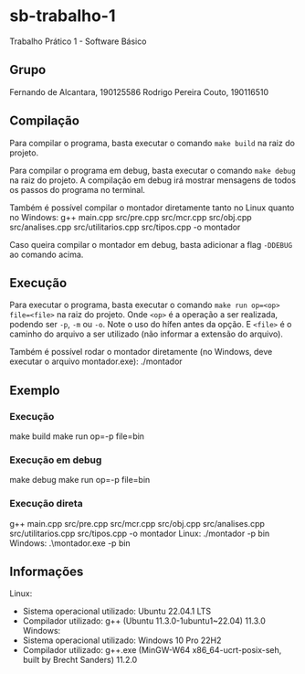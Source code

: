 # sb-trabalho-1

Trabalho Prático 1 - Software Básico

## Grupo
Fernando de Alcantara, 190125586
Rodrigo Pereira Couto, 190116510 

## Compilação
Para compilar o programa, basta executar o comando `make build` na raiz do projeto.

Para compilar o programa em debug, basta executar o comando `make debug` na raiz do projeto. 
A compilação em debug irá mostrar mensagens de todos os passos do programa no terminal.

Também é possível compilar o montador diretamente tanto no Linux quanto no Windows:
g++ main.cpp src/pre.cpp src/mcr.cpp src/obj.cpp src/analises.cpp src/utilitarios.cpp src/tipos.cpp -o montador

Caso queira compilar o montador em debug, basta adicionar a flag `-DDEBUG` ao comando acima.

## Execução
Para executar o programa, basta executar o comando `make run op=<op> file=<file>` na raiz do projeto.
Onde `<op>` é a operação a ser realizada, podendo ser `-p`, `-m` ou `-o`. Note o uso do hífen antes da opção.
E `<file>` é o caminho do arquivo a ser utilizado (não informar a extensão do arquivo).

Também é possível rodar o montador diretamente (no Windows, deve executar o arquivo montador.exe):
./montador <op> <file>

## Exemplo
### Execução
make build
make run op=-p file=bin
### Execução em debug
make debug
make run op=-p file=bin
### Execução direta
g++ main.cpp src/pre.cpp src/mcr.cpp src/obj.cpp src/analises.cpp src/utilitarios.cpp src/tipos.cpp -o montador
Linux: ./montador -p bin
Windows: .\montador.exe -p bin

## Informações
Linux:
- Sistema operacional utilizado: Ubuntu 22.04.1 LTS
- Compilador utilizado: g++ (Ubuntu 11.3.0-1ubuntu1~22.04) 11.3.0
Windows:
- Sistema operacional utilizado: Windows 10 Pro 22H2
- Compilador utilizado: g++.exe (MinGW-W64 x86_64-ucrt-posix-seh, built by Brecht Sanders) 11.2.0
  
